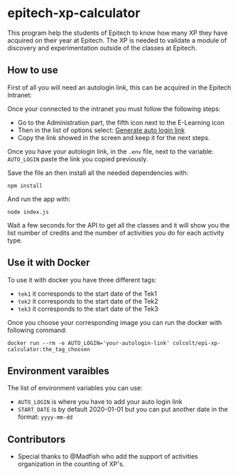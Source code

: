 # epitech-xp-calculator

This program help the students of Epitech to know how many XP they have acquired on their year at Epitech.
The XP is needed to validate a module of discovery and experimentation outside of the classes at Epitech.

## How to use

First of all you will need an autologin link, this can be acquired in the Epitech Intranet:

Once your connected to the intranet you must follow the following steps:

- Go to the Administration part, the fifth icon next to the E-Learning icon
- Then in the list of options select: [Generate auto login link](https://intra.epitech.eu/admin/autolog)
- Copy the link showed in the screen and keep it for the next steps.

Once you have your autologin link, in the `.env` file, next to the variable: `AUTO_LOGIN` paste the link you copied previously.

Save the file an then install all the needed dependencies with:

`npm install`

And run the app with:

`node index.js`

Wait a few seconds for the API to get all the classes and it will show you the list number of credits and the number of activities you do for each activity type.

## Use it with Docker

To use it with docker you have three different tags:

- `tek1` it corresponds to the start date of the Tek1
- `tek2` it corresponds to the start date of the Tek2
- `tek3` it corresponds to the start date of the Tek3

Once you choose your corresponding image you can run the docker with following command:

`docker run --rm -e AUTO_LOGIN='your-autologin-link' colcolt/epi-xp-calculator:the_tag_choosen`

## Environment varaibles

The list of environment variables you can use:

- `AUTO_LOGIN` is where you have to add your auto login link
- `START_DATE` is by default 2020-01-01 but you can put another date in the format: `yyyy-mm-dd`

## Contributors

- Special thanks to @Madfish who add the support of activities organization in the counting of XP's.

